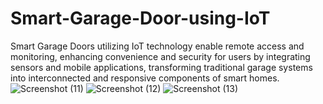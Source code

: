 # Smart-Garage-Door-using-IoT
Smart Garage Doors utilizing IoT technology enable remote access and monitoring, enhancing convenience and security for users by integrating sensors and mobile applications, transforming traditional garage systems into interconnected and responsive components of smart homes.
![Screenshot (11)](https://github.com/chirusai7x0/Smart-Garage-Door-using-IoT/assets/140515556/6c44dfec-6a5a-45d6-a75c-7deadeee0b10)
![Screenshot (12)](https://github.com/chirusai7x0/Smart-Garage-Door-using-IoT/assets/140515556/726b0ecf-bee4-4691-8ada-b87055e9238a)
![Screenshot (13)](https://github.com/chirusai7x0/Smart-Garage-Door-using-IoT/assets/140515556/7c3e9d19-49ce-4b43-aa5b-f5ef7a83e7b7)

